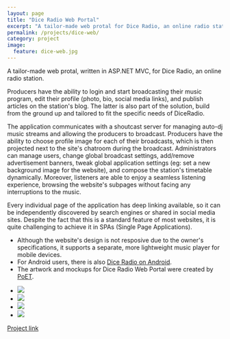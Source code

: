 ```yaml
---
layout: page
title: "Dice Radio Web Portal"
excerpt: "A tailor-made web protal for Dice Radio, an online radio station"
permalink: /projects/dice-web/
category: project
image:
  feature: dice-web.jpg
---
```

A tailor-made web protal, written in ASP.NET MVC, for Dice Radio, an online radio station.

Producers have the ability to login and start broadcasting their music program, edit their profile (photo, bio, social media links), and publish articles on the station's blog. The latter is also part of the solution, build from the ground up and tailored to fit the specific needs of DiceRadio.

The application communicates with a shoutcast server for managing auto-dj music streams and allowing the producers to broadcast. Producers have the ability to choose profile image for each of their broadcasts, which is then projected next to the site's chatroom during the broadcast. Administrators can manage users, change global broadcast settings, add/remove advertisement banners, tweak global application settings (eg: set a new background image for the website), and compose the station's timetable dynamically. Moreover, listeners are able to enjoy a seamless listening experience, browsing the website's subpages without facing any interruptions to the music.

Every individual page of the application has deep linking available, so it can be independently discovered by search engines or shared in social media sites. Despite the fact that this is a standard feature of most websites, it is quite challenging to achieve it in SPAs (Single Page Applications).

* Although the website's design is not resposive due to the owner's specifications, it supports a separate, more lightweight music player for mobile devices.
* For Android users, there is also [Dice Radio on Android](http://blog.drinkbird.com/projects/dice-android/).
* The artwork and mockups for Dice Radio Web Portal were created by [PoET](http://diceradio.gr/Producers/7/poet).

<ul class="list-inline gallery">
	<li>
		<a href="{{ site.baseurl }}/images/dice1.jpg" class="image-popup mfp-with-zoom" title="A part of Dice Radio's public web interface">
			<img src="{{ site.baseurl }}/images/dice1-150x150.jpg" />
		</a>
	</li>	
	<li>
		<a href="{{ site.baseurl }}/images/dice2.jpg" class="image-popup mfp-with-zoom" title="A part of Dice Radio's public web interface">
			<img src="{{ site.baseurl }}/images/dice2-150x150.jpg" />
		</a>
	</li>
	<li>
		<a href="{{ site.baseurl }}/images/dice3.jpg" class="image-popup mfp-with-zoom" title="A part of Dice Radio's control panel web interface">
			<img src="{{ site.baseurl }}/images/dice3-150x150.jpg" />
		</a>
	</li>	
	<li>
		<a href="{{ site.baseurl }}/images/dice4.jpg" class="image-popup mfp-with-zoom" title="A part of Dice Radio's control panel web interface">
			<img src="{{ site.baseurl }}/images/dice4-150x150.jpg" />
		</a>
	</li>
</ul>

[Project link](http://www.diceradio.gr/)
